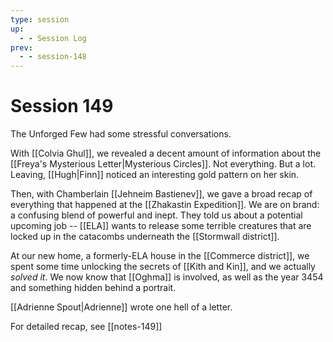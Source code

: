 ```yaml
---
type: session
up:
  - - Session Log
prev:
  - - session-148
---
```

# Session 149

The Unforged Few had some stressful conversations. 

With [[Colvia Ghul]], we revealed a decent amount of information about the [[Freya's Mysterious Letter|Mysterious Circles]]. Not everything. But a lot. Leaving, [[Hugh|Finn]] noticed an interesting gold pattern on her skin.

Then, with Chamberlain [[Jehneim Bastienev]], we gave a broad recap of everything that happened at the [[Zhakastin Expedition]]. We are on brand: a confusing blend of powerful and inept. They told us about a potential upcoming job -- [[ELA]] wants to release some terrible creatures that are locked up in the catacombs underneath the [[Stormwall district]]. 

At our new home, a formerly-ELA house in the [[Commerce district]], we spent some time unlocking the secrets of [[Kith and Kin]], and we actually *solved it*. We now know that [[Oghma]] is involved, as well as the year 3454 and something hidden behind a portrait.

[[Adrienne Spout|Adrienne]] wrote one hell of a letter.

For detailed recap, see [[notes-149]]